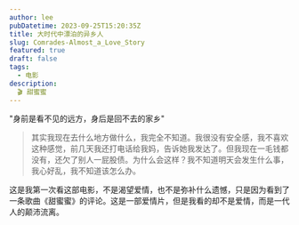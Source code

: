 ```yaml
---
author: lee
pubDatetime: 2023-09-25T15:20:35Z
title: 大时代中漂泊的异乡人
slug: Comrades-Almost_a_Love_Story
featured: true
draft: false
tags:
  - 电影
description:
  🎬 甜蜜蜜
---
```


"身前是看不见的远方，身后是回不去的家乡"

> 其实我现在去什么地方做什么，我完全不知道。我很没有安全感，我不喜欢这种感觉，前几天我还打电话给我妈，告诉她我发达了。但我现在一毛钱都没有，还欠了别人一屁股债。为什么会这样？我不知道明天会发生什么事，我心好乱，我不知道该怎么办。

这是我第一次看这部电影，不是渴望爱情，也不是弥补什么遗憾，只是因为看到了一条歌曲《甜蜜蜜》的评论。这是一部爱情片，但是我看的却不是爱情，而是一代人的颠沛流离。

 